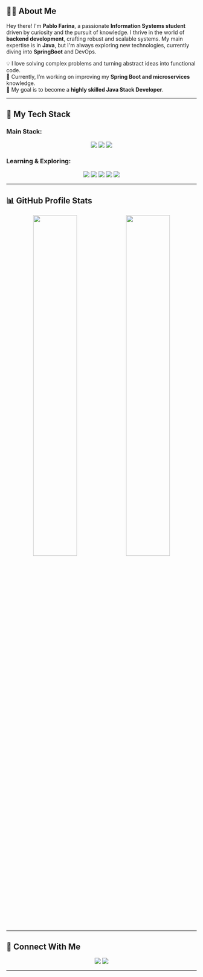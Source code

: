 ## 🧑‍💻 About Me

Hey there! I'm **Pablo Farina**, a passionate **Information Systems student** driven by curiosity and the pursuit of knowledge. I thrive in the world of **backend development**, crafting robust and scalable systems. My main expertise is in **Java**, but I'm always exploring new technologies, currently diving into **SpringBoot** and DevOps.

💡 I love solving complex problems and turning abstract ideas into functional code.<br>
🔭 Currently, I’m working on improving my **Spring Boot and microservices** knowledge.<br>
🎯 My goal is to become a **highly skilled Java Stack Developer**.<br>

---

## 🚀 My Tech Stack

### **Main Stack:**
<p align="center">
  <img src="https://img.shields.io/badge/Java-%23ED8B00.svg?style=for-the-badge&logo=openjdk&logoColor=white" />
  <img src="https://img.shields.io/badge/Spring-%236DB33F.svg?style=for-the-badge&logo=spring&logoColor=white" />
  <img src="https://img.shields.io/badge/MySQL-%234479A1.svg?style=for-the-badge&logo=mysql&logoColor=white" />
</p>

### **Learning & Exploring:**
<p align="center">
  <img src="https://img.shields.io/badge/Docker-%230db7ed.svg?style=for-the-badge&logo=docker&logoColor=white" />
  <img src="https://img.shields.io/badge/Kubernetes-%23326CE5.svg?style=for-the-badge&logo=kubernetes&logoColor=white" />
  <img src="https://img.shields.io/badge/MongoDB-%2347A248.svg?style=for-the-badge&logo=mongodb&logoColor=white" />
  <img src="https://img.shields.io/badge/Apache%20Kafka-%23023131.svg?style=for-the-badge&logo=apachekafka&logoColor=white" />
  <img src="https://img.shields.io/badge/GraphQL-E10098?style=for-the-badge&logo=graphql&logoColor=white" />
</p>

---

## 📊 GitHub Profile Stats

<div align="center">
  <img src="https://github-readme-stats.vercel.app/api?username=pablozr&show_icons=true&theme=radical" width="48%"/>
  <img src="https://github-readme-stats.vercel.app/api/top-langs/?username=pablozr&layout=compact&theme=radical" width="48%"/>
</div>

---

## 📡 Connect With Me

<p align="center">
  <a href="www.linkedin.com/in/pablo-de-araújo-farina-893a8126b"><img src="https://img.shields.io/badge/LinkedIn-%230077B5.svg?style=for-the-badge&logo=linkedin&logoColor=white" /></a>
  <a href="mailto:pablo.farina28@outlook.com"><img src="https://img.shields.io/badge/Gmail-D14836?style=for-the-badge&logo=gmail&logoColor=white" /></a>
  <a href="https://pablozr.github.io/portifolio/"></a>
</p>

---
